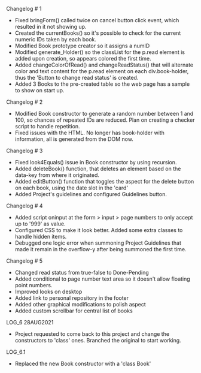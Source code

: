 Changelog # 1
- Fixed bringForm() called twice on cancel button click event, which resulted in it not showing up.
- Created the currentBooks() so it's possible to check for the current numeric IDs taken by each book.
- Modified Book prototype creator so it assigns a numID
- Modified generate_Holder() so the classList for the p.read element is added upon creation, so appears colored the first time.
- Added changeColorOfRead() and changeReadStatus() that will alternate color and text content for the p.read element on each div.book-holder, thus the 'Button to change read status' is created.
- Added 3 Books to the pre-created table so the web page has a sample to show on start up.

Changelog # 2

- Modified Book constructor to generate a random number between 1 and 100, so chances of repeated IDs are reduced. Plan on creating a checker script to handle repetition.
- Fixed issues with the HTML. No longer has book-holder with information, all is generated from the DOM now.

Changelog # 3
- Fixed look4Equals() issue in Book constructor by using recursion.
- Added deleteBook() function, that deletes an element based on the data-key from where it originated.
- Added editButton() function that toggles the aspect for the delete button on each book, using the date slot in the 'card'
- Added Project's guidelines and configured Guidelines button.

Changelog # 4
- Added script oninput at the form > input > page numbers to only accept up to '999' as value.
- Configured CSS to make it look better. Added some extra classes to handle hidden items.
- Debugged one logic error when summoning Project Guidelines that made it remain in the overflow-y after being summoned the first time.

Changelog # 5
- Changed read status from true-false to Done-Pending
- Added conditional to page number text area so it doesn't allow floating point numbers.
- Improved looks on desktop
- Added link to personal repository in the footer
- Added other graphical modifications to polish aspect
- Added custom scrollbar for central list of books

LOG_6 28AUG2021
- Project requested to come back to this project and change the constructors to 'class' ones. Branched the original to start working.

LOG_6.1
- Replaced the new Book constructor with a 'class Book'